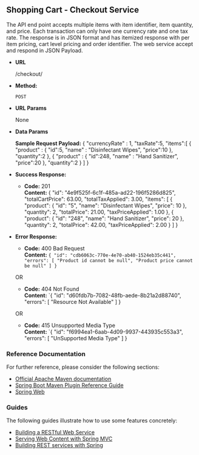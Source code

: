 **Shopping Cart - Checkout Service**
----
  The API end point accepts multiple items with item identifier, item quantity, and price. Each transaction can only have one currency rate and one tax rate. 
  The response is in JSON format and has itemized response with per item pricing, cart level pricing and order identifier.
  The web service accept and respond in JSON Payload.

* **URL**

  /checkout/

* **Method:**

  `POST`
  
*  **URL Params**

	None

* **Data Params**

    **Sample Request Payload:** {
   "currencyRate" : 1,
   "taxRate":5,
   "items":[
      {
        "product" : {
		 "id":5,
		 "name" : "Disinfectant Wipes",
		 "price":10
		 },
         "quantity":2
      },
            {
        "product" : {
		 "id":248,
		 "name" : "Hand Sanitizer",
		 "price":20
		 },
         "quantity":2
      }
   ]
}

* **Success Response:**

  * **Code:** 201 <br />
    **Content:** {
    "id": "4e9f525f-6c1f-485a-ad22-196f5286d825",
    "totalCartPrice": 63.00,
    "totalTaxApplied": 3.00,
    "items": [
        {
            "product": {
                "id": "5",
                "name": "Disinfectant Wipes",
                "price": 10
            },
            "quantity": 2,
            "totalPrice": 21.00,
            "taxPriceApplied": 1.00
        },
        {
            "product": {
                "id": "248",
                "name": "Hand Sanitizer",
                "price": 20
            },
            "quantity": 2,
            "totalPrice": 42.00,
            "taxPriceApplied": 2.00
        }
    ]
	}
 
* **Error Response:**

  * **Code:** 400 Bad Request <br />
    **Content:** `{
    "id": "cdb6063c-770e-4e70-ab40-1524eb35c441",
    "errors": [
        "Product id cannot be null",
        "Product price cannot be null"
    ]
  }`

  OR

  * **Code:** 404 Not Found <br />
    **Content:** `{
    "id": "d60fdb7b-7082-48fb-aede-8b21a2d88740",
    "errors": [
        "Resource Not Available"
    ]
  }
	
  OR
  
  * **Code:** 415 Unsupported Media Type <br />
    **Content:** `{
    "id": "f6994ea1-6aab-4d09-9937-443935c553a3",
    "errors": [
        "UnSupported Media Type"
    ]
  }

### Reference Documentation
For further reference, please consider the following sections:

* [Official Apache Maven documentation](https://maven.apache.org/guides/index.html)
* [Spring Boot Maven Plugin Reference Guide](https://docs.spring.io/spring-boot/docs/2.2.6.RELEASE/maven-plugin/)
* [Spring Web](https://docs.spring.io/spring-boot/docs/2.2.6.RELEASE/reference/htmlsingle/#boot-features-developing-web-applications)

### Guides
The following guides illustrate how to use some features concretely:

* [Building a RESTful Web Service](https://spring.io/guides/gs/rest-service/)
* [Serving Web Content with Spring MVC](https://spring.io/guides/gs/serving-web-content/)
* [Building REST services with Spring](https://spring.io/guides/tutorials/bookmarks/)